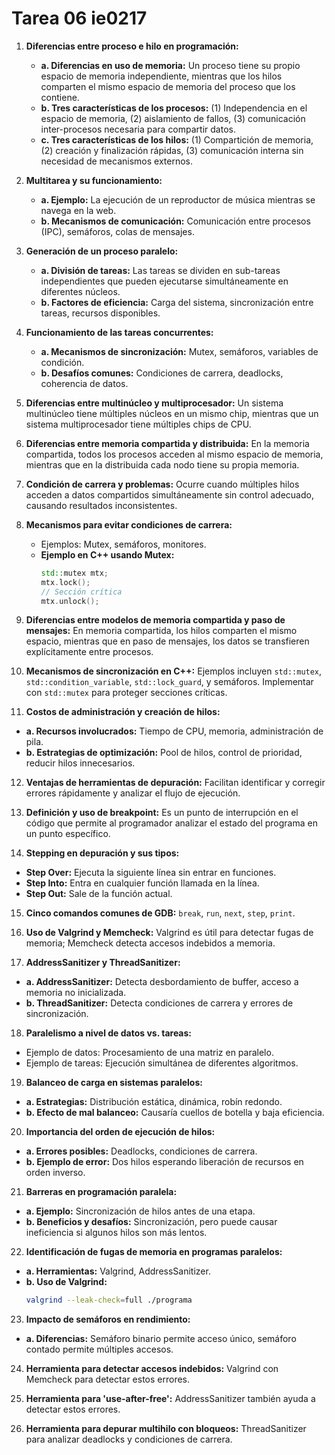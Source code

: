 # Tarea 06 ie0217

1. **Diferencias entre proceso e hilo en programación:**

   - **a. Diferencias en uso de memoria:** Un proceso tiene su propio espacio de memoria independiente, mientras que los hilos comparten el mismo espacio de memoria del proceso que los contiene.
   - **b. Tres características de los procesos:** (1) Independencia en el espacio de memoria, (2) aislamiento de fallos, (3) comunicación inter-procesos necesaria para compartir datos.
   - **c. Tres características de los hilos:** (1) Compartición de memoria, (2) creación y finalización rápidas, (3) comunicación interna sin necesidad de mecanismos externos.

2. **Multitarea y su funcionamiento:**

   - **a. Ejemplo:** La ejecución de un reproductor de música mientras se navega en la web.
   - **b. Mecanismos de comunicación:** Comunicación entre procesos (IPC), semáforos, colas de mensajes.

3. **Generación de un proceso paralelo:**

   - **a. División de tareas:** Las tareas se dividen en sub-tareas independientes que pueden ejecutarse simultáneamente en diferentes núcleos.
   - **b. Factores de eficiencia:** Carga del sistema, sincronización entre tareas, recursos disponibles.

4. **Funcionamiento de las tareas concurrentes:**

   - **a. Mecanismos de sincronización:** Mutex, semáforos, variables de condición.
   - **b. Desafíos comunes:** Condiciones de carrera, deadlocks, coherencia de datos.

5. **Diferencias entre multinúcleo y multiprocesador:** Un sistema multinúcleo tiene múltiples núcleos en un mismo chip, mientras que un sistema multiprocesador tiene múltiples chips de CPU.

6. **Diferencias entre memoria compartida y distribuida:** En la memoria compartida, todos los procesos acceden al mismo espacio de memoria, mientras que en la distribuida cada nodo tiene su propia memoria.

7. **Condición de carrera y problemas:** Ocurre cuando múltiples hilos acceden a datos compartidos simultáneamente sin control adecuado, causando resultados inconsistentes.

8. **Mecanismos para evitar condiciones de carrera:**

   - Ejemplos: Mutex, semáforos, monitores.
   - **Ejemplo en C++ usando Mutex:**
     ```cpp
     std::mutex mtx;
     mtx.lock();
     // Sección crítica
     mtx.unlock();
     ```

9. **Diferencias entre modelos de memoria compartida y paso de mensajes:** En memoria compartida, los hilos comparten el mismo espacio, mientras que en paso de mensajes, los datos se transfieren explícitamente entre procesos.

10. **Mecanismos de sincronización en C++:** Ejemplos incluyen `std::mutex`, `std::condition_variable`, `std::lock_guard`, y semáforos. Implementar con `std::mutex` para proteger secciones críticas.

11. **Costos de administración y creación de hilos:**

- **a. Recursos involucrados:** Tiempo de CPU, memoria, administración de pila.
- **b. Estrategias de optimización:** Pool de hilos, control de prioridad, reducir hilos innecesarios.

12. **Ventajas de herramientas de depuración:** Facilitan identificar y corregir errores rápidamente y analizar el flujo de ejecución.

13. **Definición y uso de breakpoint:** Es un punto de interrupción en el código que permite al programador analizar el estado del programa en un punto específico.

14. **Stepping en depuración y sus tipos:**

- **Step Over:** Ejecuta la siguiente línea sin entrar en funciones.
- **Step Into:** Entra en cualquier función llamada en la línea.
- **Step Out:** Sale de la función actual.

15. **Cinco comandos comunes de GDB:** `break`, `run`, `next`, `step`, `print`.

16. **Uso de Valgrind y Memcheck:** Valgrind es útil para detectar fugas de memoria; Memcheck detecta accesos indebidos a memoria.

17. **AddressSanitizer y ThreadSanitizer:**

- **a. AddressSanitizer:** Detecta desbordamiento de buffer, acceso a memoria no inicializada.
- **b. ThreadSanitizer:** Detecta condiciones de carrera y errores de sincronización.

18. **Paralelismo a nivel de datos vs. tareas:**

- Ejemplo de datos: Procesamiento de una matriz en paralelo.
- Ejemplo de tareas: Ejecución simultánea de diferentes algoritmos.

19. **Balanceo de carga en sistemas paralelos:**

- **a. Estrategias:** Distribución estática, dinámica, robín redondo.
- **b. Efecto de mal balanceo:** Causaría cuellos de botella y baja eficiencia.

20. **Importancia del orden de ejecución de hilos:**

- **a. Errores posibles:** Deadlocks, condiciones de carrera.
- **b. Ejemplo de error:** Dos hilos esperando liberación de recursos en orden inverso.

21. **Barreras en programación paralela:**

- **a. Ejemplo:** Sincronización de hilos antes de una etapa.
- **b. Beneficios y desafíos:** Sincronización, pero puede causar ineficiencia si algunos hilos son más lentos.

22. **Identificación de fugas de memoria en programas paralelos:**

- **a. Herramientas:** Valgrind, AddressSanitizer.
- **b. Uso de Valgrind:**
  ```bash
  valgrind --leak-check=full ./programa
  ```

23. **Impacto de semáforos en rendimiento:**

- **a. Diferencias:** Semáforo binario permite acceso único, semáforo contado permite múltiples accesos.

24. **Herramienta para detectar accesos indebidos:** Valgrind con Memcheck para detectar estos errores.

25. **Herramienta para 'use-after-free':** AddressSanitizer también ayuda a detectar estos errores.

26. **Herramienta para depurar multihilo con bloqueos:** ThreadSanitizer para analizar deadlocks y condiciones de carrera.
